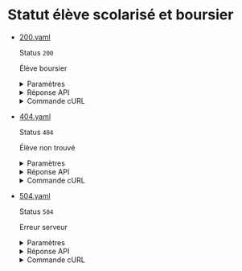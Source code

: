 # Statut élève scolarisé et boursier
* [200.yaml](200.yaml)

  Status `200`

  Élève boursier

  <details><summary>Paramètres</summary>
  <p>

  ```json
  {
    "nomNaissance": "Martin",
    "prenoms": [
      "Justine"
    ],
    "sexeEtatCivil": "F",
    "anneeDateNaissance": 2000,
    "moisDateNaissance": 1,
    "jourDateNaissance": 20,
    "codeEtablissement": "0890003V",
    "anneeScolaire": "2022"
  }
  ```

  </p>
  </details>

  <details><summary>Réponse API</summary>
  <p>

  ```json
  {
    "data": {
      "identite": {
        "nom": "Martin",
        "prenom": "Justine",
        "sexe": "F",
        "date_naissance": "2000-01-20"
      },
      "module_elementaire_formation": {
        "code_mef_stat": "211324099991",
        "libelle": "1CAP1 STAFFEUR ORNEMANISTE"
      },
      "annee_scolaire": "2022-2023",
      "est_scolarise": true,
      "statut_eleve": {
        "code": "ST",
        "libelle": "Scolaire"
      },
      "etablissement": {
        "code_uai": "0210015C",
        "code_ministere_tutelle": "06"
      }
    },
    "links": {},
    "meta": {}
  }
  ```

  </p>
  </details>

  <details><summary>Commande cURL</summary>
  <p>

  ```bash
  curl -H "Authorization: Bearer $token" \
    -G -d 'recipient=13002526500013' -d 'nomNaissance=Martin' -d 'prenoms[]=Justine' -d 'sexeEtatCivil=F' -d 'anneeDateNaissance=2000' -d 'moisDateNaissance=1' -d 'jourDateNaissance=20' -d 'codeEtablissement=0890003V' -d 'anneeScolaire=2022' \
    --url "https://staging.particulier.api.gouv.fr/v3/men/scolarites/identite"
  ```

  </p>
  </details>
* [404.yaml](404.yaml)

  Status `404`

  Élève non trouvé

  <details><summary>Paramètres</summary>
  <p>

  ```json
  {
    "nomNaissance": "Martin",
    "prenoms": [
      "Jerome"
    ],
    "sexeEtatCivil": "F",
    "anneeDateNaissance": 2000,
    "moisDateNaissance": 1,
    "jourDateNaissance": 20,
    "codeEtablissement": "0890003V",
    "anneeScolaire": "2022"
  }
  ```

  </p>
  </details>

  <details><summary>Réponse API</summary>
  <p>

  ```json
  {
    "errors": [
      {
        "code": "30003",
        "title": "Entité non trouvée",
        "detail": "Aucun élève n'a pu être trouvé avec les critères de recherche fournis.",
        "source": null,
        "meta": {
          "provider": "MEN"
        }
      }
    ]
  }
  ```

  </p>
  </details>

  <details><summary>Commande cURL</summary>
  <p>

  ```bash
  curl -H "Authorization: Bearer $token" \
    -G -d 'recipient=13002526500013' -d 'nomNaissance=Martin' -d 'prenoms[]=Jerome' -d 'sexeEtatCivil=F' -d 'anneeDateNaissance=2000' -d 'moisDateNaissance=1' -d 'jourDateNaissance=20' -d 'codeEtablissement=0890003V' -d 'anneeScolaire=2022' \
    --url "https://staging.particulier.api.gouv.fr/v3/men/scolarites/identite"
  ```

  </p>
  </details>
* [504.yaml](504.yaml)

  Status `504`

  Erreur serveur

  <details><summary>Paramètres</summary>
  <p>

  ```json
  {
    "nomNaissance": "Faure",
    "prenoms": [
      "Felix"
    ],
    "sexe": "M",
    "anneeDateNaissance": 2000,
    "moisDateNaissance": 1,
    "jourDateNaissance": 20,
    "codeEtablissement": "0890003V",
    "anneeScolaire": "2022"
  }
  ```

  </p>
  </details>

  <details><summary>Réponse API</summary>
  <p>

  ```json
  {
    "errors": [
      {
        "code": "30002",
        "title": "Intermédiaire hors-délai",
        "detail": "Temps d’attente d’une réponse du fournisseur de données écoulé.",
        "source": null,
        "meta": {
          "provider": "MEN"
        }
      }
    ]
  }
  ```

  </p>
  </details>

  <details><summary>Commande cURL</summary>
  <p>

  ```bash
  curl -H "Authorization: Bearer $token" \
    -G -d 'recipient=13002526500013' -d 'nomNaissance=Faure' -d 'prenoms[]=Felix' -d 'sexe=M' -d 'anneeDateNaissance=2000' -d 'moisDateNaissance=1' -d 'jourDateNaissance=20' -d 'codeEtablissement=0890003V' -d 'anneeScolaire=2022' \
    --url "https://staging.particulier.api.gouv.fr/v3/men/scolarites/identite"
  ```

  </p>
  </details>

